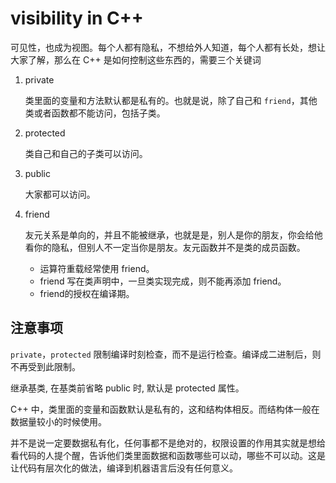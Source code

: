 # visibility in C++

可见性，也成为视图。每个人都有隐私，不想给外人知道，每个人都有长处，想让大家了解，那么在 C++ 是如何控制这些东西的，需要三个关键词

1. private

   类里面的变量和方法默认都是私有的。也就是说，除了自己和 `friend`，其他类或者函数都不能访问，包括子类。

2. protected

   类自己和自己的子类可以访问。

3. public

   大家都可以访问。

4. friend

   友元关系是单向的，并且不能被继承，也就是是，别人是你的朋友，你会给他看你的隐私，但别人不一定当你是朋友。友元函数并不是类的成员函数。

   - 运算符重载经常使用 friend。
   - friend 写在类声明中，一旦类实现完成，则不能再添加 friend。
   - friend的授权在编译期。

## 注意事项

`private`，`protected` 限制编译时刻检查，而不是运行检查。编译成二进制后，则不再受到此限制。

继承基类, 在基类前省略 public 时, 默认是 protected 属性。

C++ 中，类里面的变量和函数默认是私有的，这和结构体相反。而结构体一般在数据量较小的时候使用。

并不是说一定要数据私有化，任何事都不是绝对的，权限设置的作用其实就是想给看代码的人提个醒，告诉他们类里面数据和函数哪些可以动，哪些不可以动。这是让代码有层次化的做法，编译到机器语言后没有任何意义。



